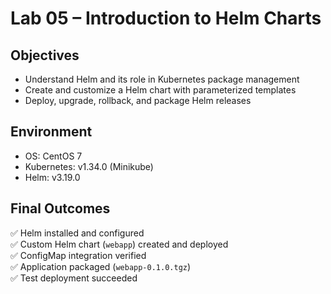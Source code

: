 # Lab 05 – Introduction to Helm Charts

## Objectives
- Understand Helm and its role in Kubernetes package management
- Create and customize a Helm chart with parameterized templates
- Deploy, upgrade, rollback, and package Helm releases

## Environment
- OS: CentOS 7
- Kubernetes: v1.34.0 (Minikube)
- Helm: v3.19.0

## Final Outcomes
✅ Helm installed and configured  
✅ Custom Helm chart (`webapp`) created and deployed  
✅ ConfigMap integration verified  
✅ Application packaged (`webapp-0.1.0.tgz`)  
✅ Test deployment succeeded
